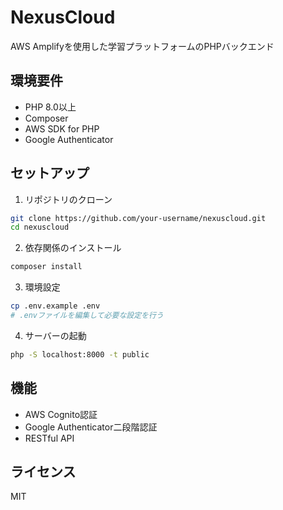 # NexusCloud

AWS Amplifyを使用した学習プラットフォームのPHPバックエンド

## 環境要件

- PHP 8.0以上
- Composer
- AWS SDK for PHP
- Google Authenticator

## セットアップ

1. リポジトリのクローン
```bash
git clone https://github.com/your-username/nexuscloud.git
cd nexuscloud
```

2. 依存関係のインストール
```bash
composer install
```

3. 環境設定
```bash
cp .env.example .env
# .envファイルを編集して必要な設定を行う
```

4. サーバーの起動
```bash
php -S localhost:8000 -t public
```

## 機能

- AWS Cognito認証
- Google Authenticator二段階認証
- RESTful API

## ライセンス

MIT 